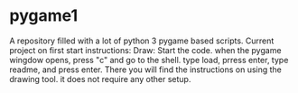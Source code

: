 # pygame1
A repository filled with a lot of python 3 pygame based scripts.
Current project on first start instructions:
  Draw:
    Start the code. when the pygame wingdow opens, press "c" and go to the shell. type load, prress enter, type readme, and press enter.
    There you will find the instructions on using the drawing tool. it does not require any other setup.
